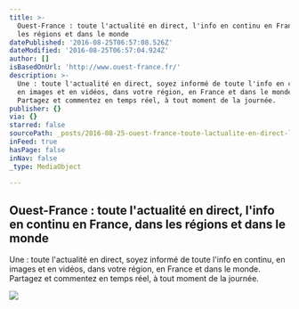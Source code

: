 ```yaml
---
title: >-
  Ouest-France : toute l'actualité en direct, l'info en continu en France, dans
  les régions et dans le monde
datePublished: '2016-08-25T06:57:08.526Z'
dateModified: '2016-08-25T06:57:04.924Z'
author: []
isBasedOnUrl: 'http://www.ouest-france.fr/'
description: >-
  Une : toute l'actualité en direct, soyez informé de toute l'info en continu,
  en images et en vidéos, dans votre région, en France et dans le monde.
  Partagez et commentez en temps réel, à tout moment de la journée.
publisher: {}
via: {}
starred: false
sourcePath: _posts/2016-08-25-ouest-france-toute-lactualite-en-direct-linfo-en-contin.md
inFeed: true
hasPage: false
inNav: false
_type: MediaObject

---
```

<article style=""><h1>Ouest-France : toute l'actualité en direct, l'info en continu en France, dans les régions et dans le monde</h1><p>Une : toute l'actualité en direct, soyez informé de toute l'info en continu, en images et en vidéos, dans votre région, en France et dans le monde. Partagez et commentez en temps réel, à tout moment de la journée.</p><img src="http://www.ouest-france.fr/sites/all/themes/front/images/logos/logo-of-150x150.png" /></article>